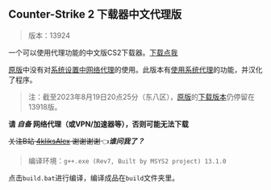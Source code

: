 ## Counter-Strike 2 下载器中文代理版

> 版本：13924

一个可以使用代理功能的中文版CS2下载器。[下载点我](https://github.com/4kliksAlex/CS2-Downloader-zh_Hans/releases/download/4.0/build.zip)

[原版](https://github.com/CS2-OOF-LV/CS2Installer)中没有对[系统设置中网络代理](https://support.microsoft.com/zh-cn/windows/%E5%9C%A8-windows-%E4%B8%AD%E4%BD%BF%E7%94%A8%E4%BB%A3%E7%90%86%E6%9C%8D%E5%8A%A1%E5%99%A8-03096c53-0554-4ffe-b6ab-8b1deee8dae1)的使用。此版本有[使用系统代理](https://learn.microsoft.com/en-us/windows/win32/api/wininet/nf-wininet-internetopenw)的功能，并汉化了程序。

> 注：截至2023年8月19日20点25分（东八区），[原版](https://github.com/CS2-OOF-LV/CS2Installer)的[下载版本](https://github.com/CS2-OOF-LV/CS2Installer-Dependencies)仍停留在13918版。

**请 _自备_ 网络代理（或VPN/加速器等），否则可能无法下载**

~~关注B站 [4kliksAlex](https://space.bilibili.com/1004361629/) 谢谢谢谢~~👈***谁问我了？***

> 编译环境：`g++.exe (Rev7, Built by MSYS2 project) 13.1.0`

点击`build.bat`进行编译，编译成品在`build`文件夹里。
